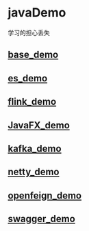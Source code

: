 # javaDemo
学习的担心丢失
## [base_demo](https://gitee.com/valuenull/java-demo/tree/master/base_demo)
## [es_demo](https://gitee.com/valuenull/java-demo/tree/master/es_demo)
## [flink_demo](https://gitee.com/valuenull/java-demo/tree/master/flink_demo)
## [JavaFX_demo](https://gitee.com/valuenull/java-demo/tree/master/javaFx_demo)
## [kafka_demo](https://gitee.com/valuenull/java-demo/tree/master/kafka_demo)
## [netty_demo](https://gitee.com/valuenull/java-demo/tree/master/netty_demo)
## [openfeign_demo](https://gitee.com/valuenull/java-demo/tree/master/openfeign_demo)
## [swagger_demo](https://gitee.com/valuenull/java-demo/tree/master/swagger_demo)
